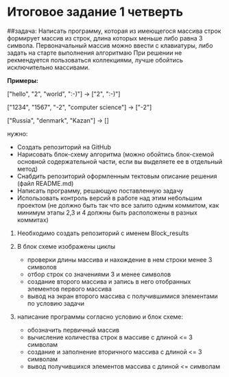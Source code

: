 # Итоговое задание 1 четверть

##задача:
Написать программу, которая из имеющегося массива строк формирует массив из строк, длина которых меньше либо равна 3 символа.
Первоначальный массив можно ввести с клавиатуры, либо задать на старте выполнения алгоритмаю При решении не рекмендуется пользоваться коллекциями, лучше обойтись исключительно массивами.

**Примеры:**

["hello", "2", "world", ":-)"] -> ["2", ":-)"]

["1234", "1567", "-2", "computer science"] -> ["-2"]

["Russia", "denmark", "Kazan"] -> []

нужно:

- Создать репозиторий на GitHub
- Нарисовать блок-схему алгоритма (можно обойтись блок-схемой основной содержательной части, если вы выделяете ее в отдельный метод)
- Снабдить репозиторий оформленным тектовым описание решения (файл README.md)
- Написать программу, решающую поставленную задачу
- Использовать контроль версий в работе над этим небольшим проектом (не должно быть так что все залито одним коммитом, как минимум этапы 2,3 и 4 должны быть расположены в разных коммитах)

1. Необходимо создать репозиторий с именем Block_results
2. В блок схеме изображены циклы

   - проверки длины массива и нахождение в нем строки менее 3 символов
   - отбор строк со значениями 3 и менее символов
   - создание второго массива и запись в него отобранных элементов первого массива
   - вывод на экран второго массива с получившимися элементами по условию задачи

3. написание программы согласно условию и блок схеме:

   - обозначить первичный массив
   - вычисление количества строк в массиве с длиной <= 3 символам
   - создание и заполнение вторичного массива с длиной <= 3 символам
   - вывод получившихся элементов массива с длиной <= символам

